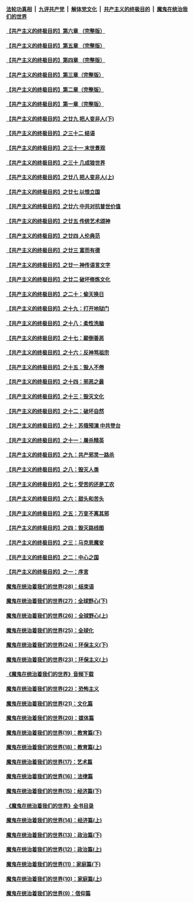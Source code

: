 ####  [法轮功真相](../../../../basic/blob/master/README.md?t=11152352) &nbsp;|&nbsp; [九评共产党](../../../../9ping.md/blob/master/README.md?t=11152352) &nbsp;|&nbsp; [解体党文化](../../../../jtdwh.md/blob/master/README.md?t=11152352)  &nbsp;|&nbsp; [共产主义的终极目的](../../../../gczydzjmd.md/blob/master/README.md?t=11152352) &nbsp;|&nbsp; [魔鬼在统治我们的世界](../../../../mgztzwmdsj.md/blob/master/README.md?t=11152352) 

#### [【共产主义的终极目的】第六章 （完整版）](../pages/nsc422/n11428913.md?t=11152352) 

#### [【共产主义的终极目的】第五章 （完整版）](../pages/nsc422/n11428912.md?t=11152352) 

#### [【共产主义的终极目的】第四章 （完整版）](../pages/nsc422/n11428907.md?t=11152352) 

#### [【共产主义的终极目的】第三章（完整版）](../pages/nsc422/n11428848.md?t=11152352) 

#### [【共产主义的终极目的】第二章（完整版）](../pages/nsc422/n11428831.md?t=11152352) 

#### [【共产主义的终极目的】第一章（完整版）](../pages/nsc422/n11417651.md?t=11152352) 

#### [【共产主义的终极目的】之廿九 把人变非人(下)](../pages/nsc422/n11344140.md?t=11152352) 

#### [【共产主义的终极目的】之三十二 结语](../pages/nsc422/n11360535.md?t=11152352) 

#### [【共产主义的终极目的】之三十一 末世景观](../pages/nsc422/n11351129.md?t=11152352) 

#### [【共产主义的终极目的】之三十 几成狼世界](../pages/nsc422/n11348280.md?t=11152352) 

#### [【共产主义的终极目的】之廿八 把人变非人(上)](../pages/nsc422/n11340492.md?t=11152352) 

#### [【共产主义的终极目的】之廿七 以恨立国](../pages/nsc422/n11336944.md?t=11152352) 

#### [【共产主义的终极目的】之廿六 中共对抗普世价值](../pages/nsc422/n11324785.md?t=11152352) 

#### [【共产主义的终极目的】之廿五 传统艺术颂神](../pages/nsc422/n11296396.md?t=11152352) 

#### [【共产主义的终极目的】之廿四 人伦典范](../pages/nsc422/n11296397.md?t=11152352) 

#### [【共产主义的终极目的】之廿三 富而有德](../pages/nsc422/n11283598.md?t=11152352) 

#### [【共产主义的终极目的】之廿一 神传语言文字](../pages/nsc422/n11263265.md?t=11152352) 

#### [【共产主义的终极目的】之廿二 破坏修炼文化](../pages/nsc422/n11245728.md?t=11152352) 

#### [【共产主义的终极目的】之二十：偷天换日](../pages/nsc422/n11238846.md?t=11152352) 

#### [【共产主义的终极目的】之十九：打开地狱门](../pages/nsc422/n11206376.md?t=11152352) 

#### [【共产主义的终极目的】之十八：柔性洗脑](../pages/nsc422/n11199994.md?t=11152352) 

#### [【共产主义的终极目的】之十七：颠倒善恶](../pages/nsc422/n11179782.md?t=11152352) 

#### [【共产主义的终极目的】之十六：反神骂祖宗](../pages/nsc422/n11166798.md?t=11152352) 

#### [【共产主义的终极目的】之十五：毁人不倦](../pages/nsc422/n11166792.md?t=11152352) 

#### [【共产主义的终极目的】之十四：邪恶之最](../pages/nsc422/n11150249.md?t=11152352) 

#### [【共产主义的终极目的】之十三：毁灭文化](../pages/nsc422/n11135227.md?t=11152352) 

#### [【共产主义的终极目的】之十二：破坏自然](../pages/nsc422/n11135214.md?t=11152352) 

#### [【共产主义的终极目的】之十：苏俄预演 中共登台](../pages/nsc422/n11118424.md?t=11152352) 

#### [【共产主义的终极目的】之十一：屠杀精英](../pages/nsc422/n11118442.md?t=11152352) 

#### [【共产主义的终极目的】之九：共产邪灵一路杀](../pages/nsc422/n11114139.md?t=11152352) 

#### [【共产主义的终极目的】之八：毁灭人类](../pages/nsc422/n11108503.md?t=11152352) 

#### [【共产主义的终极目的】之七：受苦的还是工农](../pages/nsc422/n11101809.md?t=11152352) 

#### [【共产主义的终极目的】之六：甜头和苦头](../pages/nsc422/n11096971.md?t=11152352) 

#### [【共产主义的终极目的】之五：万变不离其邪](../pages/nsc422/n11091285.md?t=11152352) 

#### [【共产主义的终极目的】之四：毁灭路线图](../pages/nsc422/n11086284.md?t=11152352) 

#### [【共产主义的终极目的】之三：马克思魔变](../pages/nsc422/n11061941.md?t=11152352) 

#### [【共产主义的终极目的】之二：中心之国](../pages/nsc422/n11047728.md?t=11152352) 

#### [【共产主义的终极目的】之一：序言](../pages/nsc422/n11086077.md?t=11152352) 

#### [魔鬼在统治着我们的世界(28)：结束语](../pages/nsc422/n10936246.md?t=11152352) 

#### [魔鬼在统治着我们的世界(27)：全球野心(下)](../pages/nsc422/n10928319.md?t=11152352) 

#### [魔鬼在统治着我们的世界(26)：全球野心(上)](../pages/nsc422/n10900318.md?t=11152352) 

#### [魔鬼在统治着我们的世界(25)：全球化](../pages/nsc422/n10788205.md?t=11152352) 

#### [魔鬼在统治着我们的世界(24)：环保主义(下)](../pages/nsc422/n10695307.md?t=11152352) 

#### [魔鬼在统治着我们的世界(23)：环保主义(上)](../pages/nsc422/n10688613.md?t=11152352) 

#### [《魔鬼在统治着我们的世界》音频下载](../pages/nsc422/n10635553.md?t=11152352) 

#### [魔鬼在统治着我们的世界(22)：恐怖主义](../pages/nsc422/n10614727.md?t=11152352) 

#### [魔鬼在统治着我们的世界(21)：文化篇](../pages/nsc422/n10597706.md?t=11152352) 

#### [魔鬼在统治着我们的世界(20)：媒体篇](../pages/nsc422/n10586579.md?t=11152352) 

#### [魔鬼在统治着我们的世界(19)：教育篇(下)](../pages/nsc422/n10564808.md?t=11152352) 

#### [魔鬼在统治着我们的世界(18)：教育篇(上)](../pages/nsc422/n10526970.md?t=11152352) 

#### [魔鬼在统治着我们的世界(17)：艺术篇](../pages/nsc422/n10499093.md?t=11152352) 

#### [魔鬼在统治着我们的世界(16)：法律篇](../pages/nsc422/n10485969.md?t=11152352) 

#### [魔鬼在统治着我们的世界(15)：经济篇(下)](../pages/nsc422/n10469975.md?t=11152352) 

#### [《魔鬼在统治着我们的世界》全书目录](../pages/nsc422/n10464261.md?t=11152352) 

#### [魔鬼在统治着我们的世界(14)：经济篇(上)](../pages/nsc422/n10457370.md?t=11152352) 

#### [魔鬼在统治着我们的世界(13)：政治篇(下)](../pages/nsc422/n10448270.md?t=11152352) 

#### [魔鬼在统治着我们的世界(12)：政治篇(上)](../pages/nsc422/n10444576.md?t=11152352) 

#### [魔鬼在统治着我们的世界(11)：家庭篇(下)](../pages/nsc422/n10440961.md?t=11152352) 

#### [魔鬼在统治着我们的世界(10)：家庭篇(上)](../pages/nsc422/n10435448.md?t=11152352) 

#### [魔鬼在统治着我们的世界(9)：信仰篇](../pages/nsc422/n10432159.md?t=11152352) 

